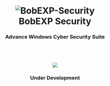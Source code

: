 <h1 align="center">
	<br>
	<img src="https://i.ibb.co/vc8W7Vc/BobEXP.png" alt="BobEXP-Security">
	<br>
	BobEXP Security
</h1>

<h3 align="center">
	 Advance Windows Cyber Security Suite
</h3>

<h1 align="center">
	<br>
	<img src="https://i.ibb.co/4KrXtwM/Bob-EXP-Pre-Release.png">
	<br>
</h1>

<h3 align="center">
	 Under Development
	<br>
</h3>
